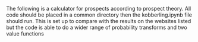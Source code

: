 The following is a calculator for prospects according to prospect theory. All code should be placed in a common directory then the kobberling.ipynb file should run. 
This is set up to compare with the results on the websites listed but the code is able to do a wider range of probability transforms and two value functions
